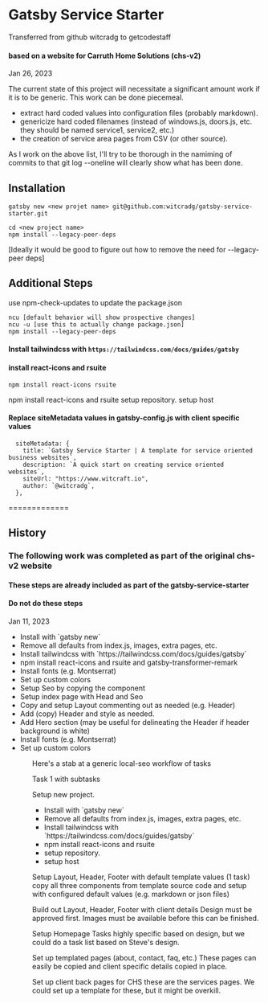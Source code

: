 # Gatsby Service Starter
Transferred from github witcradg to getcodestaff

#### based on a website for Carruth Home Solutions (chs-v2)
Jan 26, 2023

The current state of this project will necessitate a significant amount work if it is to be generic. This work can be done piecemeal.

<ul>
<li>extract hard coded values into configuration files (probably markdown).
<li>genericize hard coded filenames (instead of windows.js, doors.js, etc. they should be named service1, service2, etc.)
<li>the creation of service area pages from CSV (or other source).
</ul>

As I work on the above list, I'll try to be thorough in the namiming of commits to that git log --oneline will clearly show what has been done.

## Installation

```
gatsby new <new projet name> git@github.com:witcradg/gatsby-service-starter.git

cd <new project name>
npm install --legacy-peer-deps

```
[Ideally it would be good to figure out how to remove the need for --legacy-peer deps]

## Additional Steps

use npm-check-updates to update the package.json

```
ncu [default behavior will show prospective changes]
ncu -u [use this to actually change package.json]
npm install --legacy-peer-deps
```

#### Install tailwindcss with `https://tailwindcss.com/docs/guides/gatsby`

#### install react-icons and rsuite
```
npm install react-icons rsuite
```

npm install react-icons and rsuite setup repository. setup host

#### Replace siteMetadata values in gatsby-config.js with client specific values

```
  siteMetadata: {
    title: `Gatsby Service Starter | A template for service oriented business websites`,
    description: `A quick start on creating service oriented websites`,
    siteUrl: "https://www.witcraft.io",
    author: `@witcradg`,
  },
```    

============= 

## History
### The following work was completed as part of the original chs-v2 website
#### These steps are already included as part of the gatsby-service-starter
#### Do not do these steps    

Jan 11, 2023

<ul>
<li>Install with `gatsby new`
<li>Remove all defaults from index.js, images, extra pages, etc.
<li>Install tailwindcss with `https://tailwindcss.com/docs/guides/gatsby`
<li>npm install react-icons and rsuite and gatsby-transformer-remark
<li>Install fonts (e.g. Montserrat)
<li>Set up custom colors
<li>Setup Seo by copying the component
<li>Setup index page with Head and Seo
<li>Copy and setup Layout commenting out as needed (e.g. Header)
<li>Add (copy) Header and style as needed.
<li>Add Hero section (may be useful for delineating the Header if header background is white)
<li>Install fonts (e.g. Montserrat)
<li>Set up custom colors
<ul>

Here's a stab at a generic local-seo workflow of tasks 

Task 1 with subtasks

Setup new project. 
<ul>
<li>Install with `gatsby new`
<li>Remove all defaults from index.js, images, extra pages, etc.
<li>Install tailwindcss with `https://tailwindcss.com/docs/guides/gatsby`
<li>npm install react-icons and rsuite
<li>setup repository.
<li>setup host
</ul>

Setup Layout, Header, Footer with default template values (1 task)
    copy all three components from template source code and setup with configured default values (e.g. markdown or json files)

Build out Layout, Header, Footer with client details 
    Design must be approved first.
    Images must be available before this can be finished.

Setup Homepage Tasks
    highly specific based on design, but we could do a task list based on Steve's design.

Set up templated pages (about, contact, faq, etc.)
    These pages can easily be copied and client specific details copied in place.

Set up client back pages
    for CHS these are the services pages. We could set up a template for these, but it might be overkill.
     
